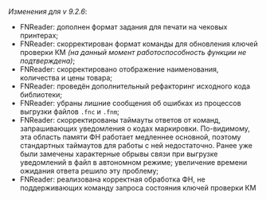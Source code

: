 _Изменения для v 9.2.6_:
- FNReader: дополнен формат задания для печати на чековых принтерах;
- FNReader: скорректирован формат команды для обновления ключей проверки КМ *(на данный момент работоспособность функции не подтверждена)*;
- FNReader: скорректировано отображение наименования, количества и цены товара;
- FNReader: проведён дополнительный рефакторинг исходного кода библиотеки;
- FNReader: убраны лишние сообщения об ошибках из процессов выгрузки файлов `.fnc` и `.fnm`;
- FNReader: скорректированы таймауты ответов от команд, запрашивающих уведомления о кодах маркировки. По-видимому, эта область памяти ФН работает медленнее основной, поэтому стандартных таймаутов для работы с ней недостаточно. Ранее уже были замечены характерные обрывы связи при выгрузке уведомлений в файл в автономном режиме; увеличение времени ожидания ответа решило эту проблему;
- FNReader: реализована корректная обработка ФН, не поддерживающих команду запроса состояния ключей проверки КМ
